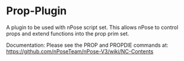 # Prop-Plugin
A plugin to be used with nPose script set. This allows nPose to control props and extend functions into the prop prim set.

Documentation:
Please see the PROP and PROPDIE commands at:
https://github.com/nPoseTeam/nPose-V3/wiki/NC-Contents